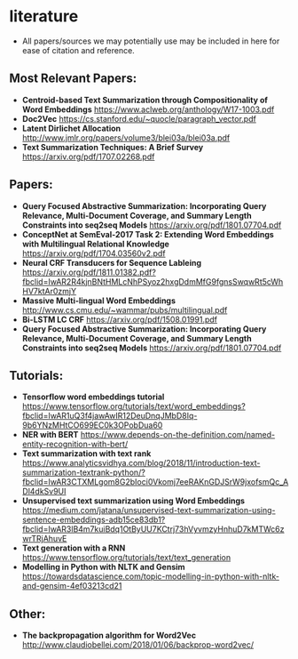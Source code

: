# literature
- All papers/sources we may potentially use may be included in here for ease of citation and reference. 

## Most Relevant Papers: 

- **Centroid-based Text Summarization through Compositionality of Word Embeddings** https://www.aclweb.org/anthology/W17-1003.pdf
- **Doc2Vec** https://cs.stanford.edu/~quocle/paragraph_vector.pdf
- **Latent Dirlichet Allocation** http://www.jmlr.org/papers/volume3/blei03a/blei03a.pdf
- **Text Summarization Techniques: A Brief Survey** https://arxiv.org/pdf/1707.02268.pdf


## Papers: 
- **Query Focused Abstractive Summarization: Incorporating Query Relevance, Multi-Document Coverage, and Summary Length Constraints into seq2seq Models** https://arxiv.org/pdf/1801.07704.pdf
- **ConceptNet at SemEval-2017 Task 2: Extending Word Embeddings with Multilingual Relational Knowledge** https://arxiv.org/pdf/1704.03560v2.pdf
- **Neural CRF Transducers for Sequence Lableing** https://arxiv.org/pdf/1811.01382.pdf?fbclid=IwAR2R4kjnBNtHMLcNhPSyoz2hxgDdmMfG9fgnsSwqwRt5cWhHV7ktAr0zmjY
- **Massive Multi-lingual Word Embeddings** http://www.cs.cmu.edu/~wammar/pubs/multilingual.pdf 
- **Bi-LSTM LC CRF** https://arxiv.org/pdf/1508.01991.pdf
- **Query Focused Abstractive Summarization: Incorporating Query Relevance, Multi-Document Coverage, and Summary Length Constraints into seq2seq Models** https://arxiv.org/pdf/1801.07704.pdf


## Tutorials: 
- **Tensorflow word embeddings tutorial** https://www.tensorflow.org/tutorials/text/word_embeddings?fbclid=IwAR1uQ3f4jawAwIR12DeuDnqJMbD8Iq-9b6YNzMHtCO699EC0k3OPobDua60
- **NER with BERT** https://www.depends-on-the-definition.com/named-entity-recognition-with-bert/
- **Text summarization with text rank** https://www.analyticsvidhya.com/blog/2018/11/introduction-text-summarization-textrank-python/?fbclid=IwAR3CTXMLgom8G2bIoci0Vkomj7eeRAKnGDJSrW9jxofsmQc_ADl4dkSv9UI
- **Unsupervised text summarization using Word Embeddings** https://medium.com/jatana/unsupervised-text-summarization-using-sentence-embeddings-adb15ce83db1?fbclid=IwAR3lB4m7kuiBdq1OtByUU7KCtrj73hVyvmzyHnhuD7kMTWc6zwrTRjAhuvE
- **Text generation with a RNN** https://www.tensorflow.org/tutorials/text/text_generation
- **Modelling in Python with NLTK and Gensim** https://towardsdatascience.com/topic-modelling-in-python-with-nltk-and-gensim-4ef03213cd21

## Other: 
- **The backpropagation algorithm for Word2Vec** http://www.claudiobellei.com/2018/01/06/backprop-word2vec/
